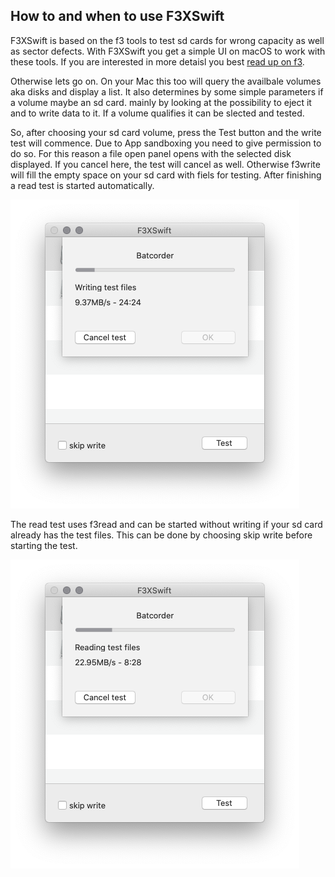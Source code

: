 ## How to and when to use F3XSwift

F3XSwift is based on the f3 tools to test sd cards for wrong capacity as well as sector defects. With F3XSwift you get a simple UI on macOS to work with these tools. If you are interested in more detaisl you best [read up on f3](https://fight-flash-fraud.readthedocs.io/en/latest/index.html).

Otherwise lets go on. On your Mac this too will query the availbale volumes aka disks and display a list. It also determines by some simple parameters if a volume maybe an sd card. mainly by looking at the possibility to eject it and to write data to it. If a volume qualifies it can be slected and tested.

So, after choosing your sd card volume, press the Test button and the write test will commence. Due to App sandboxing you need to give permission to do so. For this reason a file open panel opens with the selected disk displayed. If you cancel here, the test will cancel as well. Otherwise f3write will fill the empty space on your sd card with fiels for testing. After finishing a read test is started automatically. 

![screenshot writing test files](/docs/writing-screen.png)

The read test uses f3read and can be started without writing if your sd card already has the test files. This can be done by choosing skip write before starting the test.

![screenshot reading test files](/docs/reading-screen.png)

